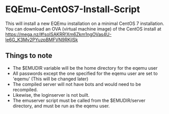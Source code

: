 # EQEmu-CentOS7-Install-Script
This will install a new EQEmu installation on a minimal CentOS 7 installation. You can download an OVA (virtual machine image) of the CentOS install at https://mega.nz/#!soISAKRR!Xm6Zkm1ngOVas4U-le6G_K3Mv2PYuzpBMFVN9RKjlSk

## Things to note
- The $EMUDIR variable will be the home directory for the eqemu user
- All passwords except the one specified for the eqemu user are set to 'eqemu' (This will be changed later)<br />
- The compiled server will not have bots and would need to be recompiled.<br />
- Likewise, the loginserver is not built.
- The emuserver script must be called from the $EMUDIR/server directory, and must be run as the eqemu user.

